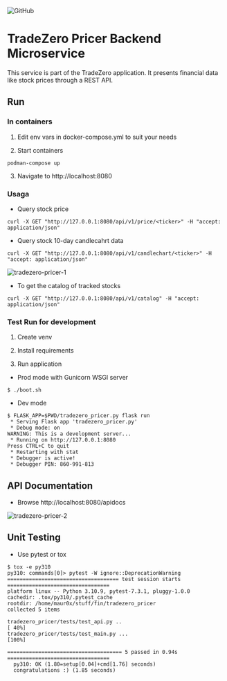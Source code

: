 ![GitHub](https://img.shields.io/github/license/mauroseb/tradezero-pricer)

# TradeZero Pricer Backend Microservice

This service is part of the TradeZero application.
It presents financial data like stock prices through a REST API.

## Run

### In containers

1. Edit env vars in docker-compose.yml to suit your needs

2. Start containers
```
podman-compose up
```
3. Navigate to http://localhost:8080

### Usaga

 * Query stock price
```
curl -X GET "http://127.0.0.1:8080/api/v1/price/<ticker>" -H "accept: application/json"
```

 * Query stock 10-day candlecahrt data
```
curl -X GET "http://127.0.0.1:8080/api/v1/candlechart/<ticker>" -H "accept: application/json"
```
![tradezero-pricer-1](images/tradezero-pricer-1.jpg)

 * To get the catalog of tracked stocks
```
curl -X GET "http://127.0.0.1:8080/api/v1/catalog" -H "accept: application/json"
```

### Test Run for development

1. Create venv

2. Install requirements

3. Run application

 - Prod mode with Gunicorn WSGI server
```
$ ./boot.sh
```
 - Dev mode
```
$ FLASK_APP=$PWD/tradezero_pricer.py flask run
 * Serving Flask app 'tradezero_pricer.py'
 * Debug mode: on
WARNING: This is a development server...
 * Running on http://127.0.0.1:8080
Press CTRL+C to quit
 * Restarting with stat
 * Debugger is active!
 * Debugger PIN: 860-991-813
```

## API Documentation

 - Browse http://localhost:8080/apidocs

![tradezero-pricer-2](images/tradezero-pricer-2.jpg)


## Unit Testing

 - Use pytest or tox


```
$ tox -e py310
py310: commands[0]> pytest -W ignore::DeprecationWarning
==================================== test session starts =================================
platform linux -- Python 3.10.9, pytest-7.3.1, pluggy-1.0.0
cachedir: .tox/py310/.pytest_cache
rootdir: /home/maur0x/stuff/fin/tradezero_pricer
collected 5 items

tradezero_pricer/tests/test_api.py ..                                                                                                              [ 40%]
tradezero_pricer/tests/test_main.py ...                                                                                                            [100%]

===================================== 5 passed in 0.94s =================================
  py310: OK (1.80=setup[0.04]+cmd[1.76] seconds)
  congratulations :) (1.85 seconds)

```
